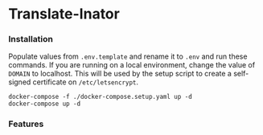 # Translate-Inator

### Installation
Populate values from `.env.template` and rename it to `.env` and run these commands. If you are running on a local environment, change the value of `DOMAIN` to localhost. This will be used by the setup script to create a self-signed certificate on `/etc/letsencrypt`.
```
docker-compose -f ./docker-compose.setup.yaml up -d
docker-compose up -d
```

### Features

